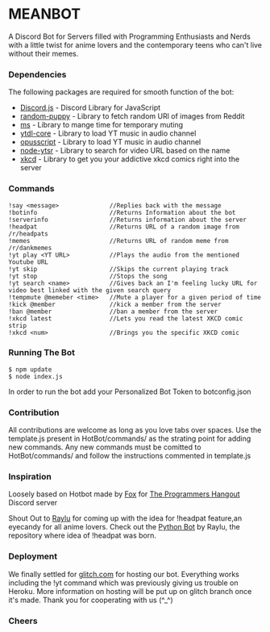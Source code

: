 # MEANBOT
A Discord Bot for Servers filled with Programming Enthusiasts and Nerds with a little twist for anime lovers and the contemporary teens who can't live without their memes.

### Dependencies
The following packages are required for smooth function of the bot:
* [Discord.js](https://discord.js.org/#/) - Discord Library for JavaScript
* [random-puppy](https://www.npmjs.com/package/random-puppy) - Library to fetch random URl of images from Reddit
* [ms](https://www.npmjs.com/package/ms) - Library to mange time for temporary muting
* [ytdl-core](https://www.npmjs.com/package/ytdl-core) - Library to load YT music in audio channel
* [opusscript](https://www.npmjs.com/package/opusscript) - Library to load YT music in audio channel
* [node-ytsr](https://www.npmjs.com/package/ytsr) - Library to search for video URL based on the name
* [xkcd](https://www.npmjs.com/package/xkcd) - Library to get you your addictive xkcd comics right into the server

### Commands
```
!say <message>              //Replies back with the message
!botinfo                    //Returns Information about the bot
!serverinfo                 //Returns information about the server
!headpat                    //Returns URL of a random image from /r/headpats
!memes                      //Returns URL of random meme from /r/dankmemes
!yt play <YT URL>           //Plays the audio from the mentioned Youtube URL
!yt skip                    //Skips the current playing track
!yt stop                    //Stops the song
!yt search <name>           //Gives back an I'm feeling lucky URL for video best linked with the given search query
!tempmute @memeber <time>   //Mute a player for a given period of time
!kick @member               //kick a member from the server
!ban @member                //ban a member from the server
!xkcd latest                //Lets you read the latest XKCD comic strip
!xkcd <num>                 //Brings you the specific XKCD comic
```

### Running The Bot
```
$ npm update
$ node index.js
```
In order to run the bot add your Personalized Bot Token to botconfig.json

### Contribution

All contributions are welcome as long as you love tabs over spaces.
Use the template.js present in HotBot/commands/ as the strating point for adding new commands.
Any new commands must be comitted to HotBot/commands/ and follow the instructions commented in template.js

### Inspiration

Loosely based on Hotbot made by [Fox](https://gitlab.com/Aberrantfox) for [The Programmers Hangout](https://discordapp.com/invite/HR229U) Discord server

Shout Out to [Raylu](https://github.com/raylu) for coming up with the idea for !headpat feature,an eyecandy for all anime lovers.
Check out the [Python Bot](https://github.com/raylu/sbot) by Raylu, the repository where idea of !headpat was born.

### Deployment
We finally settled for [glitch.com](https://glitch.com/) for hosting our bot. Everything works including the !yt command which was previously giving us trouble on Heroku.
More information on hosting will be put up on glitch branch once it's made.
Thank you for cooperating with us (^_^)

### Cheers

